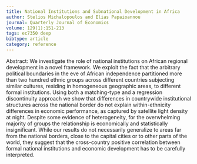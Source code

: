 ```yaml
---
title: National Institutions and Subnational Development in Africa
author: Stelios Michalopoulos and Elias Papaioannou
journal: Quarterly Journal of Economics
volume: 129(1):151-213
tags: ec7350 deep
bibtype: article
category: reference
---
```

Abstract: We investigate the role of national institutions on African regional development in a novel
framework. We exploit the fact that the arbitrary political boundaries in the eve of African
independence partitioned more than two hundred ethnic groups across different countries
subjecting similar cultures, residing in homogeneous geographic areas, to different formal
institutions. Using both a matching-type and a regression discontinuity approach we show
that differences in countrywide institutional structures across the national border do not
explain within-ethnicity differences in economic performance, as captured by satellite light
density at night. Despite some evidence of heterogeneity, for the overwhelming majority of
groups the relationship is economically and statistically insignificant. While our results do
not necessarily generalize to areas far from the national borders, close to the capital cities or
to other parts of the world, they suggest that the cross-country positive correlation between
formal national institutions and economic development has to be carefully interpreted.

